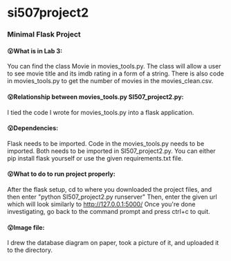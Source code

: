 # si507project2


### Minimal Flask Project
#### :open_mouth:What is in Lab 3:
You can find the class Movie in movies_tools.py. The class will allow a user to see movie title and its imdb rating in a form of a string. There is also code in movies_tools.py to get the number of movies in the movies_clean.csv.


#### :open_mouth:Relationship between movies_tools.py SI507_project2.py:
I tied the code I wrote for movies_tools.py into a flask application.

#### :open_mouth:Dependencies:
Flask needs to be imported. Code in the movies_tools.py needs to be imported. Both needs to be imported in SI507_project2.py. You can either pip install flask yourself or use the given requirements.txt file.

#### :open_mouth:What to do to run project properly:
After the flask setup, cd to where you downloaded the project files, and then enter "python SI507_project2.py runserver" Then, enter the given url which will look similarly to http://127.0.0.1:5000/ Once you're done investigating, go back to the command prompt and press ctrl+c to quit.

#### :open_mouth:Image file:
I drew the database diagram on paper, took a picture of it, and uploaded it to the directory.
